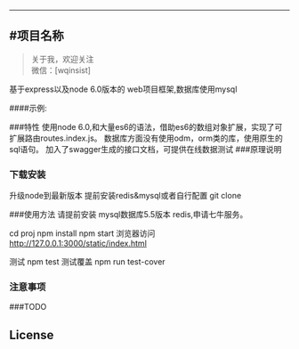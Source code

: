 
---
#项目名称
-------------

> 关于我，欢迎关注  
  微信：[wqinsist]
 
基于express以及node 6.0版本的 web项目框架,数据库使用mysql


####示例:  


###特性
使用node 6.0,和大量es6的语法，借助es6的数组对象扩展，实现了可扩展路由routes.index.js。
数据库方面没有使用odm，orm类的库，使用原生的sql语句。
加入了swagger生成的接口文档，可提供在线数据测试
###原理说明



### 下载安装
升级node到最新版本
提前安装redis&mysql或者自行配置
git clone 


###使用方法
请提前安装 mysql数据库5.5版本
redis,申请七牛服务。

cd proj
npm install
npm start
浏览器访问 http://127.0.0.1:3000/static/index.html

测试
npm test
测试覆盖
npm run test-cover

### 注意事项


###TODO


## License

